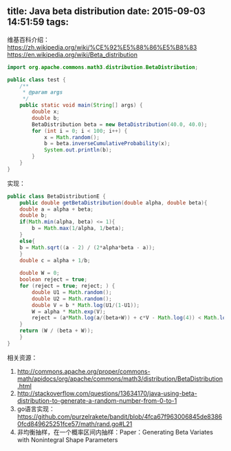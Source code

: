 title: Java beta distribution
date: 2015-09-03 14:51:59
tags:
---


维基百科介绍：https://zh.wikipedia.org/wiki/%CE%92%E5%88%86%E5%B8%83
https://en.wikipedia.org/wiki/Beta_distribution

```java
import org.apache.commons.math3.distribution.BetaDistribution;

public class test {
    /**
     * @param args
     */
    public static void main(String[] args) {
        double x;
        double b;
        BetaDistribution beta = new BetaDistribution(40.0, 40.0);
        for (int i = 0; i < 100; i++) {
            x = Math.random();
            b = beta.inverseCumulativeProbability(x);
            System.out.println(b);
        }
    }
}
```

实现：
```java
public class BetaDistributionE {
	public double getBetaDistribution(double alpha, double beta){
    double a = alpha + beta;
	double b;
	if(Math.min(alpha, beta) <= 1){
		b = Math.max(1/alpha, 1/beta);
	}
	else{
	b = Math.sqrt((a - 2) / (2*alpha*beta - a));
	}
	double c = alpha + 1/b;
 
	double W = 0;
	boolean reject = true;
	for (reject = true; reject; ) {
 		double U1 = Math.random();
 		double U2 = Math.random();
 		double V = b * Math.log(U1/(1-U1));
 		W = alpha * Math.exp(V);
 		reject = (a*Math.log(a/(beta+W)) + c*V - Math.log(4)) < Math.log(U1*U1*U2);
 	}
 	return (W / (beta + W));
 	}
}
```
相关资源：
1. http://commons.apache.org/proper/commons-math/apidocs/org/apache/commons/math3/distribution/BetaDistribution.html
2. http://stackoverflow.com/questions/13634170/java-using-beta-distribution-to-generate-a-random-number-from-0-to-1
3. go语言实现：https://github.com/purzelrakete/bandit/blob/4fca67f963006845de83860fcd849625251fce57/math/rand.go#L21
4. 非均衡抽样，在一个概率区间内抽样：Paper：Generating Beta Variates with Nonintegral Shape Parameters
